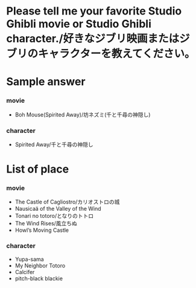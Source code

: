 # Please tell me your favorite Studio Ghibli movie or Studio Ghibli character./好きなジブリ映画またはジブリのキャラクターを教えてください。

# Sample answer
### movie
- Boh Mouse(Spirited Away)/坊ネズミ(千と千尋の神隠し)

### character
- Spirited Away/千と千尋の神隠し


# List of place
### movie 
- The Castle of Cagliostro/カリオストロの城
- Nausicaä of the Valley of the Wind
- Tonari no totoro/となりのトトロ
- The Wind Rises/風立ちぬ
- Howl’s Moving Castle

### character
- Yupa-sama
- My Neighbor Totoro
- Calcifer
- pitch-black blackie
